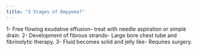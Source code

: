 ```yaml
---
title: "3 Stages of Empyema?"
---
```

1- Free flowing exudative effusion- treat with needle aspiration or simple drain. 2- Development of fibrous strands- Large bore chest tube and fibrinolytic therapy. 3- Fluid becomes solid and jelly like- Requires surgery.

